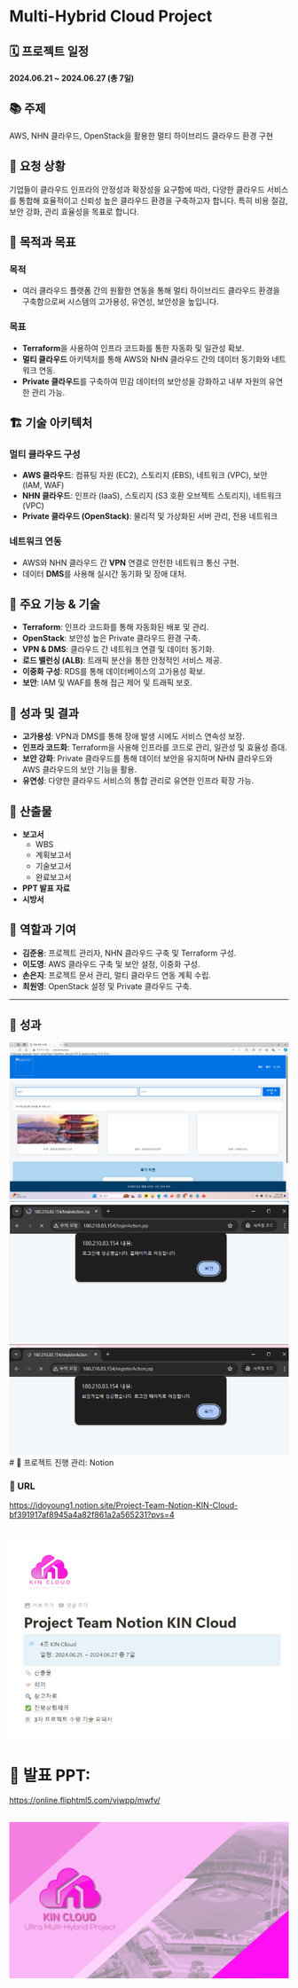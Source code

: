 # Multi-Hybrid Cloud Project

## 🗓 프로젝트 일정

**2024.06.21 ~ 2024.06.27 (총 7일)**

## 📚 주제

AWS, NHN 클라우드, OpenStack을 활용한 멀티 하이브리드 클라우드 환경 구현

## 📜 요청 상황

기업들이 클라우드 인프라의 안정성과 확장성을 요구함에 따라, 다양한 클라우드 서비스를 통합해 효율적이고 신뢰성 높은 클라우드 환경을 구축하고자 합니다. 특히 비용 절감, 보안 강화, 관리 효율성을 목표로 합니다.

## 🎯 목적과 목표

### 목적

- 여러 클라우드 플랫폼 간의 원활한 연동을 통해 멀티 하이브리드 클라우드 환경을 구축함으로써 시스템의 고가용성, 유연성, 보안성을 높입니다.

### 목표

- **Terraform**을 사용하여 인프라 코드화를 통한 자동화 및 일관성 확보.
- **멀티 클라우드** 아키텍처를 통해 AWS와 NHN 클라우드 간의 데이터 동기화와 네트워크 연동.
- **Private 클라우드**를 구축하여 민감 데이터의 보안성을 강화하고 내부 자원의 유연한 관리 가능.

## 🏗 기술 아키텍처

### 멀티 클라우드 구성

- **AWS 클라우드**: 컴퓨팅 자원 (EC2), 스토리지 (EBS), 네트워크 (VPC), 보안 (IAM, WAF)
- **NHN 클라우드**: 인프라 (IaaS), 스토리지 (S3 호환 오브젝트 스토리지), 네트워크 (VPC)
- **Private 클라우드 (OpenStack)**: 물리적 및 가상화된 서버 관리, 전용 네트워크

### 네트워크 연동

- AWS와 NHN 클라우드 간 **VPN** 연결로 안전한 네트워크 통신 구현.
- 데이터 **DMS**를 사용해 실시간 동기화 및 장애 대처.

## 🚀 주요 기능 & 기술

- **Terraform**: 인프라 코드화를 통해 자동화된 배포 및 관리.
- **OpenStack**: 보안성 높은 Private 클라우드 환경 구축.
- **VPN & DMS**: 클라우드 간 네트워크 연결 및 데이터 동기화.
- **로드 밸런싱 (ALB)**: 트래픽 분산을 통한 안정적인 서비스 제공.
- **이중화 구성**: RDS를 통해 데이터베이스의 고가용성 확보.
- **보안**: IAM 및 WAF를 통해 접근 제어 및 트래픽 보호.

## 📝 성과 및 결과

- **고가용성**: VPN과 DMS를 통해 장애 발생 시에도 서비스 연속성 보장.
- **인프라 코드화**: Terraform을 사용해 인프라를 코드로 관리, 일관성 및 효율성 증대.
- **보안 강화**: Private 클라우드를 통해 데이터 보안을 유지하며 NHN 클라우드와 AWS 클라우드의 보안 기능을 활용.
- **유연성**: 다양한 클라우드 서비스의 통합 관리로 유연한 인프라 확장 가능.

## 📂 산출물

- **보고서**
    - WBS
    - 계획보고서
    - 기술보고서
    - 완료보고서
- **PPT 발표 자료**
- **시방서**

## 👥 역할과 기여

- **김준용**: 프로젝트 관리자, NHN 클라우드 구축 및 Terraform 구성.
- **이도영**: AWS 클라우드 구축 및 보안 설정, 이중화 구성.
- **손은지**: 프로젝트 문서 관리, 멀티 클라우드 연동 계획 수립.
- **최원영**: OpenStack 설정 및 Private 클라우드 구축.

---

## 🔖 성과

<img src="https://github.com/rey265/KINCLOUD/blob/main/KIN-CLOUD-main/image/dns.png">

<br>

<img src="https://github.com/rey265/KINCLOUD/blob/main/KIN-CLOUD-main/image/login%20success.png">

<br>

<img src="https://github.com/rey265/KINCLOUD/blob/main/KIN-CLOUD-main/image/sign-up_success.png">

<br>
# 📝 프로젝트 진행 관리: Notion

### 🔗 URL
https://idoyoung1.notion.site/Project-Team-Notion-KIN-Cloud-bf391917af8945a4a82f861a2a565231?pvs=4

<br>

<img src="https://github.com/rey265/KINCLOUD/blob/main/KIN-CLOUD-main/image/Project%20Team%20Notion%20KIN%20Cloud%20.png">

<br>


# 📝 발표 PPT:
https://online.fliphtml5.com/viwpp/mwfv/

<br>

<img src="https://github.com/rey265/KINCLOUD/blob/main/KIN-CLOUD-main/image/ppt.jpg">
